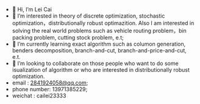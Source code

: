 - 👋 Hi, I’m Lei Cai
- 👀 I’m interested in theory of discrete optimization, stochastic optimization，distributionally robust optimazition. Also I am interested in solving the real world problems such as vehicle routing problem，bin packing problem, cutting stock problem, e.t;
- 🌱 I’m currently learning exact algorithm such as columon generation, benders decomposition, branch-and-cut, branch-and-price-and-cut, e.t.
- 💞️ I’m looking to collaborate on those people who want to do some isualization of algorithm or who are interested in distributionally robust optimization.
- email : 2841924058@qq.com; 
- phone number: 13971385229; 
- weichat : cailei23333

